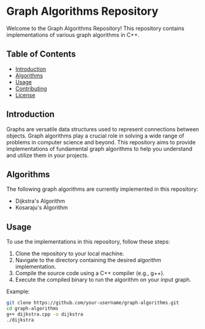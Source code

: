 # Graph Algorithms Repository

Welcome to the Graph Algorithms Repository! This repository contains implementations of various graph algorithms in C++.

## Table of Contents
- [Introduction](#introduction)
- [Algorithms](#algorithms)
- [Usage](#usage)
- [Contributing](#contributing)
- [License](#license)

## Introduction
Graphs are versatile data structures used to represent connections between objects. Graph algorithms play a crucial role in solving a wide range of problems in computer science and beyond. This repository aims to provide implementations of fundamental graph algorithms to help you understand and utilize them in your projects.

## Algorithms
The following graph algorithms are currently implemented in this repository:
- Dijkstra's Algorithm
- Kosaraju's Algorithm

## Usage
To use the implementations in this repository, follow these steps:
1. Clone the repository to your local machine.
2. Navigate to the directory containing the desired algorithm implementation.
3. Compile the source code using a C++ compiler (e.g., g++).
4. Execute the compiled binary to run the algorithm on your input graph.

Example:
```bash
git clone https://github.com/your-username/graph-algorithms.git
cd graph-algorithms
g++ dijkstra.cpp -o dijkstra
./dijkstra
